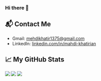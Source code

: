 ### Hi there 👋

<!--
**mahdikhatirian1996/mahdikhatirian1996** is a ✨ _special_ ✨ repository because its `README.md` (this file) appears on your GitHub profile.

Here are some ideas to get you started:

- 🔭 I’m currently working on ...
- 🌱 I’m currently learning ...
- 👯 I’m looking to collaborate on ...
- 🤔 I’m looking for help with ...
- 💬 Ask me about ...
- 📫 How to reach me: ...
- 😄 Pronouns: ...
- ⚡ Fun fact: ...
--> 


## 📬 Contact Me

- Gmail: mehdikhatir1375@gmail.com
- LinkedIn: [linkedin.com/in/mahdi-khatirian](https://www.linkedin.com/in/mahdi-khatirian)


## &#x1f4c8; My GitHub Stats

<img src = "https://komarev.com/ghpvc/?username=mahdikhatirian1996&color=blue&style=flat-square">
<img src="https://github-readme-stats.vercel.app/api/top-langs/?username=mahdikhatirian1996&title_color=ffffff&text_color=c9cacc&icon_color=2bbc8a&bg_color=1d1f21" align="left"/>
<img src = "https://github-readme-stats.vercel.app/api?username=anuraghazra&theme=prussian&show_icons=true">

